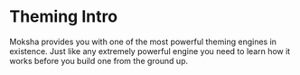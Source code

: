 # Theming Intro
Moksha provides you with one of the most powerful theming engines in existence. Just like any extremely powerful engine you need to learn how it works before you build one from the ground up.